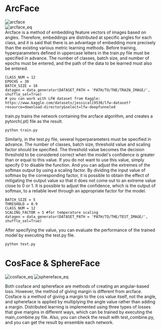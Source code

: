 # ArcFace
![arcface](https://user-images.githubusercontent.com/84235639/128590143-a6b9de0a-e123-409b-855c-a9ce73f28ffa.JPG)    
![arcface_eq](https://user-images.githubusercontent.com/84235639/130340815-74fedbf4-7d17-4000-851b-ad58a8ce0e3e.JPG)    
Arcface is a method of embedding feature vectors of images based on angles. Therefore, embeddings are distributed at specific angles for each class, and it is said that there is an advantage of embedding more precisely than the existing various metric learning methods. Before training, hyperparameters defined in uppercase letters in the train.py file must be specified in advance. The number of classes, batch size, and number of epochs must be entered, and the path of the data to be learned must also be entered.

    CLASS_NUM = 12
    EPOCHS = 30
    BATCH_SIZE = 16
    datagen = data_generator(DATASET_PATH = 'PATH/TO/THE/TRAIN_IMAGE/', shuffle_sel=True)
    # you can work with LFW dataset from Kaggle: https://www.kaggle.com/datasets/jessicali9530/lfw-dataset?resource=download-directory&select=lfw-deepfunneled

train.py trains the network containing the arcface algorithm, and creates a pytorch(.pt) file as the result.

    python train.py    
    
Similarly, in the test.py file, several hyperparameters must be specified in advance. The number of classes, batch size, threshold value and scaling factor should be specified. The threshold value becomes the decision threshold to be considered correct when the model's confidence is greater than or equal to this value. If you do not want to use this value, simply specify 0 to disable the function. And you can adjust the extremes of the softmax output by using a scaling factor. By dividing the input value of softmax by the corresponding factor, it is possible to obtain the effect of mitigating the output value so that it does not come out to an extreme value close to 0 or 1. It is possible to adjust the confidence, which is the output of softmax, to a reliable level through an appropriate factor for the model.

    BATCH_SIZE = 5
    THRESHOLD = 0.9
    CLASS_NUM = 12
    SCALING_FACTOR = 5 #for temperature scaling
    datagen = data_generator(DATASET_PATH = 'PATH/TO/THE/TEST_IMAGE/', shuffle_sel=True)

After specifying the value, you can evaluate the performance of the trained model by executing the test.py file.

    python test.py

# CosFace & SphereFace
![cosface_eq](https://user-images.githubusercontent.com/84235639/130340817-ea97e49e-5923-4c66-8b59-c4394f38fb56.JPG)
![sphereface_eq](https://user-images.githubusercontent.com/84235639/130340820-65bbd0a5-1bea-482b-851b-ef12a6dcfa68.JPG)  

Both cosface and sphereface are methods of creating an angular-based loss. However, the method of giving margin is different from arcface.
Cosface is a method of giving a margin to the cos value itself, not the angle, and sphereface is applied by multiplying the angle value rather than adding a margin. Distributed learning is implemented using three types of losses that give margins in different ways, which can be trained by executing the main_combine.py file. 
Also, you can check the result with test_combine.py, and you can get the result by ensemble each network.

